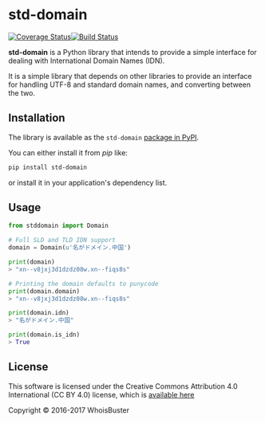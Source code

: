 # std-domain

[![Coverage Status](https://coveralls.io/repos/github/EvanDarwin/std-domain/badge.svg?branch=master)](https://coveralls.io/github/EvanDarwin/std-domain?branch=master)[![Build Status](https://travis-ci.org/GhostArray/std-domain.svg?branch=master)](https://travis-ci.org/GhostArray/std-domain)

**std-domain** is a Python library that intends to provide a simple interface for dealing with International Domain Names (IDN).
 
It is a simple library that depends on other libraries to provide an interface for handling UTF-8 and standard domain names, and converting between the two.

## Installation

The library is available as the ``std-domain`` [package in PyPI](https://pypi.python.org/pypi?name=std-domain&version=0.0.1&:action=display).

You can either install it from *pip* like:

```sh
pip install std-domain
```

or install it in your application's dependency list.

## Usage

```python
from stddomain import Domain

# Full SLD and TLD IDN support
domain = Domain(u'名がドメイン.中国')

print(domain)
> "xn--v8jxj3d1dzdz08w.xn--fiqs8s"

# Printing the domain defaults to punycode
print(domain.domain)
> "xn--v8jxj3d1dzdz08w.xn--fiqs8s"

print(domain.idn)
> "名がドメイン.中国"

print(domain.is_idn)
> True
```

## License

This software is licensed under the Creative Commons Attribution 4.0 International (CC BY 4.0) license, which is [available here](https://creativecommons.org/licenses/by/4.0/)

Copyright &copy; 2016-2017 WhoisBuster